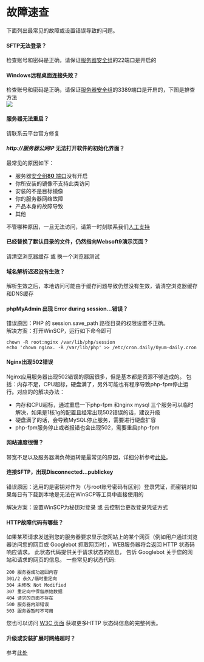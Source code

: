 # 故障速查

下面列出最常见的故障或设置错误导致的问题。

#### SFTP无法登录？

检查账号和密码是正确，请保证[服务器安全组](/zh/tech-instance.md)的22端口是开启的

#### Windows远程桌面连接失败？

检查账号和密码是正确，请保证[服务器安全组](/zh/tech-instance.md)的3389端口是开启的，下图是排查方法  
![](https://libs.websoft9.com/Websoft9/DocsPicture/zh/aliyun/aliyun-guzhangpaichu.png)

#### 服务器无法重启？

请联系云平台官方修复

#### *http://服务器公网IP* 无法打开软件的初始化界面？

最常见的原因如下：

* 服务器[安全组**80** 端口](/zh/tech-instance.md)没有开启
* 你所安装的镜像不支持此类访问
* 安装的不是目标镜像
* 你的服务器网络故障
* 产品本身的故障导致
* 其他

不管哪种原因，一旦无法访问，请第一时刻联系我们[人工支持](https://support.websoft9.com/zh/contact.html)

#### 已经替换了默认目录的文件，仍然指向Websoft9演示页面？

请清空浏览器缓存 或 换一个浏览器测试

#### 域名解析迟迟没有生效？

解析生效之后，本地访问可能由于缓存问题导致仍然没有生效，请清空浏览器缓存和DNS缓存

#### phpMyAdmin 出现 Error during session...错误？

错误原因：PHP 的 session.save_path 路径目录的权限设置不正确。  
解决方案：打开WinSCP，运行如下命令即可  
~~~
chown -R root:nginx /var/lib/php/session
echo 'chown nginx. -R /var/lib/php' >> /etc/cron.daily/0yum-daily.cron
~~~

#### Nginx出现502错误

Nginx应用服务器出现502错误的原因很多，但是基本都是资源不够造成的。 包括：内存不足，CPU超标，硬盘满了，另外可能也有程序导致php-fpm停止运行。对应的的解决办法：

*   内存和CPU超标，通过重启一下php-fpm 和nginx mysql 三个服务可以临时解决，如果是1核1g的配置且经常出现502错误的话，建议升级
*   硬盘满了的话，会导致MySQL停止服务，需要进行硬盘扩容
*   php-fpm服务停止或者报错也会出现502，需要重启php-fpm

#### 网站速度很慢？

带宽不足以及服务器满负荷运转是最常见的原因，详细分析参考[此处](/zh/#网站访问很慢？)。

#### 连接SFTP，出现Disconnected...publickey

错误原因：选用的是密钥对作为（与root账号密码有区别）登录凭证，而密钥对如果每日有下载到本地是无法在WinSCP等工具中直接使用的

解决方案：设置WinSCP为秘钥对登录 或 云控制台更改登录凭证方式

#### HTTP故障代码有哪些？

如果某项请求发送到您的服务器要求显示您网站上的某个网页（例如用户通过浏览器访问您的网页或 Googlebot 抓取网页时），WEB服务器将会返回 HTTP 状态码响应请求。
此状态代码提供关于请求状态的信息， 告诉 Googlebot 关于您的网站和请求的网页的信息。
一些常见的状态代码:
```
200 服务器成功返回内容
301/2 永久/临时重定向
304 未修改 Not Modified
307 重定向中保留原始数据
404 请求的页面不存在
500 服务器内部错误
503 服务器暂时不可用
```
您也可以访问 [W3C 页面](http://www.w3.org/Protocols/rfc2616/rfc2616-sec10.html) 获取更多HTTP 状态码信息的完整列表。


#### 升级或安装扩展时网络超时？

参考[此处](/zh/#升级或安装扩展时网络超时？)



